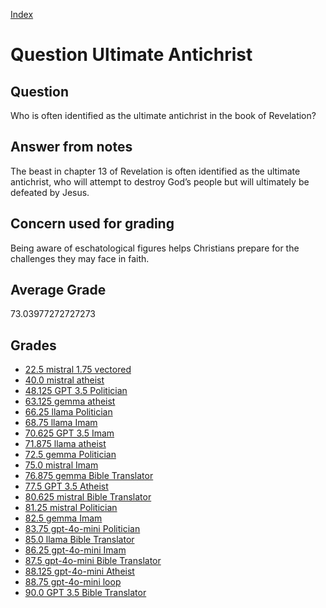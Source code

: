 
[Index](../../index.md)
# Question Ultimate Antichrist
## Question
Who is often identified as the ultimate antichrist in the book of Revelation?

## Answer from notes
The beast in chapter 13 of Revelation is often identified as the ultimate antichrist, who will attempt to destroy God’s people but will ultimately be defeated by Jesus.

## Concern used for grading
Being aware of eschatological figures helps Christians prepare for the challenges they may face in faith.

## Average Grade
73.03977272727273

## Grades
 * [22.5 mistral 1.75 vectored](../answers/mistral_1.75_vectored/Ultimate_Antichrist.md)
 * [40.0 mistral atheist](../answers/mistral_atheist/Ultimate_Antichrist.md)
 * [48.125 GPT 3.5 Politician](../answers/GPT_3.5_Politician/Ultimate_Antichrist.md)
 * [63.125 gemma atheist](../answers/gemma_atheist/Ultimate_Antichrist.md)
 * [66.25 llama Politician](../answers/llama_Politician/Ultimate_Antichrist.md)
 * [68.75 llama Imam](../answers/llama_Imam/Ultimate_Antichrist.md)
 * [70.625 GPT 3.5 Imam](../answers/GPT_3.5_Imam/Ultimate_Antichrist.md)
 * [71.875 llama atheist](../answers/llama_atheist/Ultimate_Antichrist.md)
 * [72.5 gemma Politician](../answers/gemma_Politician/Ultimate_Antichrist.md)
 * [75.0 mistral Imam](../answers/mistral_Imam/Ultimate_Antichrist.md)
 * [76.875 gemma Bible Translator](../answers/gemma_Bible_Translator/Ultimate_Antichrist.md)
 * [77.5 GPT 3.5 Atheist](../answers/GPT_3.5_Atheist/Ultimate_Antichrist.md)
 * [80.625 mistral Bible Translator](../answers/mistral_Bible_Translator/Ultimate_Antichrist.md)
 * [81.25 mistral Politician](../answers/mistral_Politician/Ultimate_Antichrist.md)
 * [82.5 gemma Imam](../answers/gemma_Imam/Ultimate_Antichrist.md)
 * [83.75 gpt-4o-mini Politician](../answers/gpt-4o-mini_Politician/Ultimate_Antichrist.md)
 * [85.0 llama Bible Translator](../answers/llama_Bible_Translator/Ultimate_Antichrist.md)
 * [86.25 gpt-4o-mini Imam](../answers/gpt-4o-mini_Imam/Ultimate_Antichrist.md)
 * [87.5 gpt-4o-mini Bible Translator](../answers/gpt-4o-mini_Bible_Translator/Ultimate_Antichrist.md)
 * [88.125 gpt-4o-mini Atheist](../answers/gpt-4o-mini_Atheist/Ultimate_Antichrist.md)
 * [88.75 gpt-4o-mini loop](../answers/gpt-4o-mini_loop/Ultimate_Antichrist.md)
 * [90.0 GPT 3.5 Bible Translator](../answers/GPT_3.5_Bible_Translator/Ultimate_Antichrist.md)
